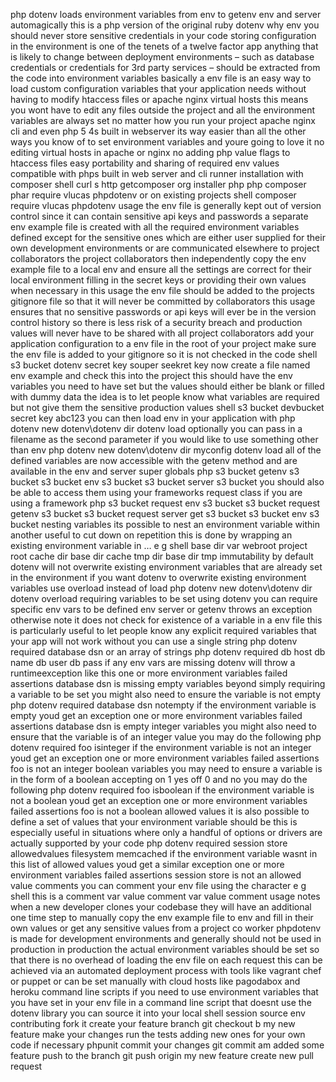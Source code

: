 php dotenv loads environment variables from env to getenv env and server automagically this is a php version of the original ruby dotenv why env you should never store sensitive credentials in your code storing configuration in the environment is one of the tenets of a twelve factor app anything that is likely to change between deployment environments – such as database credentials or credentials for 3rd party services – should be extracted from the code into environment variables basically a env file is an easy way to load custom configuration variables that your application needs without having to modify htaccess files or apache nginx virtual hosts this means you wont have to edit any files outside the project and all the environment variables are always set no matter how you run your project apache nginx cli and even php 5 4s built in webserver its way easier than all the other ways you know of to set environment variables and youre going to love it no editing virtual hosts in apache or nginx no adding php value flags to htaccess files easy portability and sharing of required env values compatible with phps built in web server and cli runner installation with composer shell curl s http getcomposer org installer php php composer phar require vlucas phpdotenv or on existing projects shell composer require vlucas phpdotenv usage the env file is generally kept out of version control since it can contain sensitive api keys and passwords a separate env example file is created with all the required environment variables defined except for the sensitive ones which are either user supplied for their own development environments or are communicated elsewhere to project collaborators the project collaborators then independently copy the env example file to a local env and ensure all the settings are correct for their local environment filling in the secret keys or providing their own values when necessary in this usage the env file should be added to the projects gitignore file so that it will never be committed by collaborators this usage ensures that no sensitive passwords or api keys will ever be in the version control history so there is less risk of a security breach and production values will never have to be shared with all project collaborators add your application configuration to a env file in the root of your project make sure the env file is added to your gitignore so it is not checked in the code shell s3 bucket dotenv secret key souper seekret key now create a file named env example and check this into the project this should have the env variables you need to have set but the values should either be blank or filled with dummy data the idea is to let people know what variables are required but not give them the sensitive production values shell s3 bucket devbucket secret key abc123 you can then load env in your application with php dotenv new dotenv\dotenv dir dotenv load optionally you can pass in a filename as the second parameter if you would like to use something other than env php dotenv new dotenv\dotenv dir myconfig dotenv load all of the defined variables are now accessible with the getenv method and are available in the env and server super globals php s3 bucket getenv s3 bucket s3 bucket env s3 bucket s3 bucket server s3 bucket you should also be able to access them using your frameworks request class if you are using a framework php s3 bucket request env s3 bucket s3 bucket request getenv s3 bucket s3 bucket request server get s3 bucket s3 bucket env s3 bucket nesting variables its possible to nest an environment variable within another useful to cut down on repetition this is done by wrapping an existing environment variable in … e g shell base dir var webroot project root cache dir base dir cache tmp dir base dir tmp immutability by default dotenv will not overwrite existing environment variables that are already set in the environment if you want dotenv to overwrite existing environment variables use overload instead of load php dotenv new dotenv\dotenv dir dotenv overload requiring variables to be set using dotenv you can require specific env vars to be defined env server or getenv throws an exception otherwise note it does not check for existence of a variable in a env file this is particularly useful to let people know any explicit required variables that your app will not work without you can use a single string php dotenv required database dsn or an array of strings php dotenv required db host db name db user db pass if any env vars are missing dotenv will throw a runtimeexception like this one or more environment variables failed assertions database dsn is missing empty variables beyond simply requiring a variable to be set you might also need to ensure the variable is not empty php dotenv required database dsn notempty if the environment variable is empty youd get an exception one or more environment variables failed assertions database dsn is empty integer variables you might also need to ensure that the variable is of an integer value you may do the following php dotenv required foo isinteger if the environment variable is not an integer youd get an exception one or more environment variables failed assertions foo is not an integer boolean variables you may need to ensure a variable is in the form of a boolean accepting on 1 yes off 0 and no you may do the following php dotenv required foo isboolean if the environment variable is not a boolean youd get an exception one or more environment variables failed assertions foo is not a boolean allowed values it is also possible to define a set of values that your environment variable should be this is especially useful in situations where only a handful of options or drivers are actually supported by your code php dotenv required session store allowedvalues filesystem memcached if the environment variable wasnt in this list of allowed values youd get a similar exception one or more environment variables failed assertions session store is not an allowed value comments you can comment your env file using the character e g shell this is a comment var value comment var value comment usage notes when a new developer clones your codebase they will have an additional one time step to manually copy the env example file to env and fill in their own values or get any sensitive values from a project co worker phpdotenv is made for development environments and generally should not be used in production in production the actual environment variables should be set so that there is no overhead of loading the env file on each request this can be achieved via an automated deployment process with tools like vagrant chef or puppet or can be set manually with cloud hosts like pagodabox and heroku command line scripts if you need to use environment variables that you have set in your env file in a command line script that doesnt use the dotenv library you can source it into your local shell session source env contributing fork it create your feature branch git checkout b my new feature make your changes run the tests adding new ones for your own code if necessary phpunit commit your changes git commit am added some feature push to the branch git push origin my new feature create new pull request